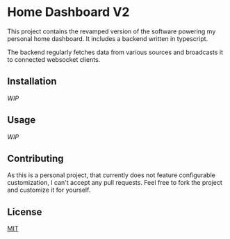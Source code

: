 # Home Dashboard V2

This project contains the revamped version of the software powering my personal home dashboard. It includes a backend written in typescript.

The backend regularly fetches data from various sources and broadcasts it to connected websocket clients.

## Installation

*WIP*

## Usage

*WIP*

## Contributing

As this is a personal project, that currently does not feature configurable customization, I can't accept any pull requests. Feel free to fork the project and customize it for yourself.

## License

[MIT](https://choosealicense.com/licenses/mit/)